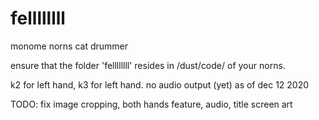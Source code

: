 # fellllllll
monome norns cat drummer

ensure that the folder 'fellllllll' resides in /dust/code/ of your norns.

k2 for left hand, k3 for left hand. no audio output (yet) as of dec 12 2020

TODO: 
fix image cropping,
both hands feature,
audio,
title screen art
